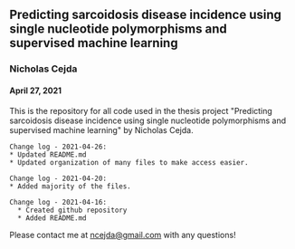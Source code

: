 ## Predicting sarcoidosis disease incidence using single nucleotide polymorphisms and supervised machine learning

### Nicholas Cejda

#### April 27, 2021


This is the repository for all code used in the thesis project "Predicting sarcoidosis disease incidence using single nucleotide polymorphisms and supervised machine learning" by Nicholas Cejda.


    Change log - 2021-04-26:
    * Updated README.md
    * Updated organization of many files to make access easier.

    Change log - 2021-04-20:
    * Added majority of the files.

    Change log - 2021-04-16: 
      * Created github repository
      * Added README.md


Please contact me at ncejda@gmail.com with any questions!
